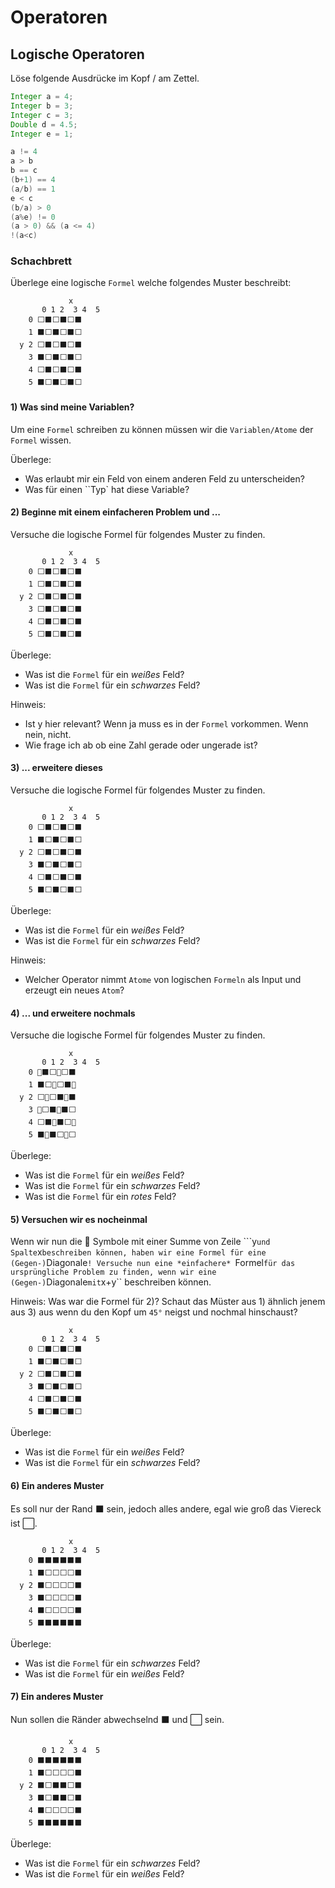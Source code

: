 # Operatoren

## Logische Operatoren
Löse folgende Ausdrücke im Kopf / am Zettel.

```java
Integer a = 4;
Integer b = 3;
Integer c = 3;
Double d = 4.5;
Integer e = 1;

a != 4
a > b
b == c
(b+1) == 4
(a/b) == 1
e < c
(b/a) > 0
(a%e) != 0
(a > 0) && (a <= 4)
!(a<c)
```


### Schachbrett
Überlege eine logische ``Formel`` welche folgendes Muster beschreibt:
```
             x
       0 1 2  3 4  5
    0 ⬜⬛⬜⬛⬜⬛
    1 ⬛⬜⬛⬜⬛⬜
  y 2 ⬜⬛⬜⬛⬜⬛
    3 ⬛⬜⬛⬜⬛⬜
    4 ⬜⬛⬜⬛⬜⬛
    5 ⬛⬜⬛⬜⬛⬜
```

#### 1) Was sind meine Variablen?
Um eine ``Formel`` schreiben zu können müssen wir die ``Variablen/Atome`` der ``Formel`` wissen.

Überlege: 
* Was erlaubt mir ein Feld von einem anderen Feld zu unterscheiden? 
* Was für einen ``Typ` hat diese Variable? 

#### 2) Beginne mit einem einfacheren Problem und ...
Versuche die logische Formel für folgendes Muster zu finden.
```
             x
       0 1 2  3 4  5
    0 ⬜⬛⬜⬛⬜⬛
    1 ⬜⬛⬜⬛⬜⬛
  y 2 ⬜⬛⬜⬛⬜⬛
    3 ⬜⬛⬜⬛⬜⬛
    4 ⬜⬛⬜⬛⬜⬛
    5 ⬜⬛⬜⬛⬜⬛
```

Überlege: 
* Was ist die ``Formel`` für ein *weißes* Feld? 
* Was ist die ``Formel`` für ein *schwarzes* Feld?

Hinweis:
* Ist y hier relevant? Wenn ja muss es in der ``Formel`` vorkommen. Wenn nein, nicht.
* Wie frage ich ab ob eine Zahl gerade oder ungerade ist?

#### 3) ... erweitere dieses 
Versuche die logische Formel für folgendes Muster zu finden.
```
             x
       0 1 2  3 4  5
    0 ⬜⬛⬜⬛⬜⬛
    1 ⬛⬜⬛⬜⬛⬜
  y 2 ⬜⬛⬜⬛⬜⬛
    3 ⬛⬜⬛⬜⬛⬜
    4 ⬜⬛⬜⬛⬜⬛
    5 ⬛⬜⬛⬜⬛⬜
```

Überlege: 
* Was ist die ``Formel`` für ein *weißes* Feld? 
* Was ist die ``Formel`` für ein *schwarzes* Feld?

Hinweis:
* Welcher Operator nimmt ``Atome`` von logischen ``Formeln`` als Input und erzeugt ein neues ``Atom``?

#### 4) ... und erweitere nochmals 
Versuche die logische Formel für folgendes Muster zu finden.
```
             x
       0 1 2  3 4  5
    0 🔺⬛⬜🔺⬜⬛
    1 ⬛⬜🔺⬜⬛🔺
  y 2 ⬜🔺⬜⬛🔺⬛
    3 🔺⬜⬛🔺⬛⬜
    4 ⬜⬛🔺⬛⬜🔺
    5 ⬛🔺⬛⬜🔺⬜
```

Überlege: 
* Was ist die ``Formel`` für ein *weißes* Feld? 
* Was ist die ``Formel`` für ein *schwarzes* Feld?
* Was ist die ``Formel`` für ein *rotes* Feld?

#### 5) Versuchen wir es nocheinmal 
Wenn wir nun die 🔺 Symbole mit einer Summe von Zeile ```y`` und Spalte ``x`` beschreiben können, haben wir eine Formel für eine (Gegen-) ``Diagonale``!
Versuche nun eine *einfachere* ``Formel`` für das ursprüngliche Problem zu finden, wenn wir eine (Gegen-) ``Diagonale`` mit ``x+y`` beschreiben können.

Hinweis: Was war die Formel für 2)? Schaut das Müster aus 1) ähnlich jenem aus 3) aus wenn du den Kopf um ``45°`` neigst und nochmal hinschaust?
```
             x
       0 1 2  3 4  5
    0 ⬜⬛⬜⬛⬜⬛
    1 ⬛⬜⬛⬜⬛⬜
  y 2 ⬜⬛⬜⬛⬜⬛
    3 ⬛⬜⬛⬜⬛⬜
    4 ⬜⬛⬜⬛⬜⬛
    5 ⬛⬜⬛⬜⬛⬜
```

Überlege: 
* Was ist die ``Formel`` für ein *weißes* Feld? 
* Was ist die ``Formel`` für ein *schwarzes* Feld?

#### 6) Ein anderes Muster
Es soll nur der Rand ⬛ sein, jedoch alles andere, egal wie groß das Viereck ist ⬜.
```
             x
       0 1 2  3 4  5
    0 ⬛⬛⬛⬛⬛⬛
    1 ⬛⬜⬜⬜⬜⬛
  y 2 ⬛⬜⬜⬜⬜⬛
    3 ⬛⬜⬜⬜⬜⬛
    4 ⬛⬜⬜⬜⬜⬛
    5 ⬛⬛⬛⬛⬛⬛
```

Überlege: 
* Was ist die ``Formel`` für ein *schwarzes* Feld?
* Was ist die ``Formel`` für ein *weißes* Feld? 

#### 7) Ein anderes Muster
Nun sollen die Ränder abwechselnd ⬛ und ⬜ sein.
```
             x
       0 1 2  3 4  5
    0 ⬛⬛⬛⬛⬛⬛
    1 ⬛⬜⬜⬜⬜⬛
  y 2 ⬛⬜⬛⬛⬜⬛
    3 ⬛⬜⬛⬛⬜⬛
    4 ⬛⬜⬜⬜⬜⬛
    5 ⬛⬛⬛⬛⬛⬛
```

Überlege: 
* Was ist die ``Formel`` für ein *schwarzes* Feld?
* Was ist die ``Formel`` für ein *weißes* Feld? 